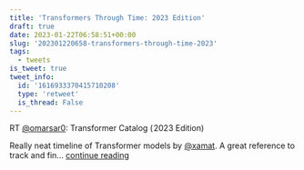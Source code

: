 ```yaml
---
title: 'Transformers Through Time: 2023 Edition'
draft: true
date: 2023-01-22T06:58:51+00:00
slug: '202301220658-transformers-through-time-2023'
tags:
  - tweets
is_tweet: true
tweet_info:
  id: '1616933370415710208'
  type: 'retweet'
  is_thread: False
---
```




RT [@omarsar0](https://x.com/omarsar0): Transformer Catalog ( 2023 Edition)

Really neat timeline of Transformer models by [@xamat](https://x.com/xamat). A great reference to track and fin… [continue reading](https://x.com/sytelus/status/1616933370415710208)
